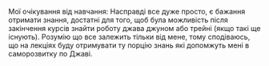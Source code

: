 Мої очікування від навчання:
Насправді все дуже просто, є бажання отримати знання, достатні для того, щоб була можливість після закінчення курсів знайти роботу
джава джуном або трейні (якщо такі ще існують). Розумію що все залежить тільки від мене, тому сподіваюсь, що на лекціях буду отримувати
ту порцію знань які допомжуть мені в саморозвитку по Джаві.